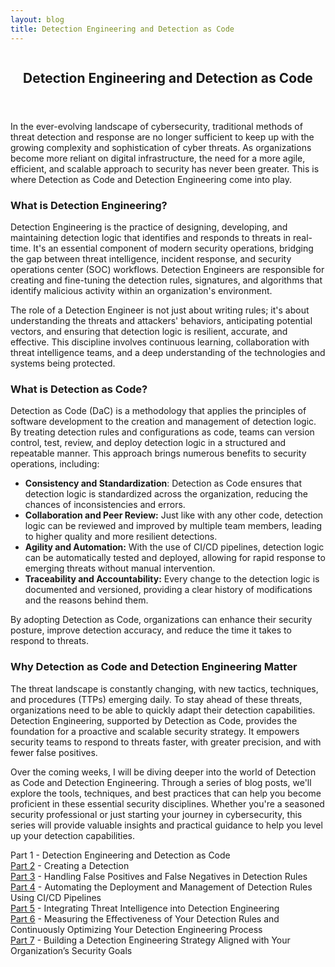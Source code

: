 ```yaml
---
layout: blog
title: Detection Engineering and Detection as Code
---
```



<div id="main" class="s-content__main large-8 column">
<article class="entry">

<header class="entry__header">

<h2 class="entry__title h1">
    Detection Engineering and Detection as Code
</h2>        
</header>

<div class="entry__content">

<p>In the ever-evolving landscape of cybersecurity, traditional methods of threat detection and response are no longer sufficient to keep up with the growing complexity and sophistication of cyber threats. As organizations become more reliant on digital infrastructure, the need for a more agile, efficient, and scalable approach to security has never been greater. This is where Detection as Code and Detection Engineering come into play.</p>

<h3>What is Detection Engineering?</h3>
<p>Detection Engineering is the practice of designing, developing, and maintaining detection logic that identifies and responds to threats in real-time. It's an essential component of modern security operations, bridging the gap between threat intelligence, incident response, and security operations center (SOC) workflows. Detection Engineers are responsible for creating and fine-tuning the detection rules, signatures, and algorithms that identify malicious activity within an organization's environment.</p>

<p>The role of a Detection Engineer is not just about writing rules; it's about understanding the threats and attackers' behaviors, anticipating potential vectors, and ensuring that detection logic is resilient, accurate, and effective. This discipline involves continuous learning, collaboration with threat intelligence teams, and a deep understanding of the technologies and systems being protected.</p>

<h3>What is Detection as Code?</h3>
<p>Detection as Code (DaC) is a methodology that applies the principles of software development to the creation and management of detection logic. By treating detection rules and configurations as code, teams can version control, test, review, and deploy detection logic in a structured and repeatable manner. This approach brings numerous benefits to security operations, including:
    <ul>
        <li><strong>Consistency and Standardization</strong>: Detection as Code ensures that detection logic is standardized across the organization, reducing the chances of inconsistencies and errors.</li>
        <li><strong>Collaboration and Peer Review:</strong> Just like with any other code, detection logic can be reviewed and improved by multiple team members, leading to higher quality and more resilient detections.</li>
        <li><strong>Agility and Automation:</strong> With the use of CI/CD pipelines, detection logic can be automatically tested and deployed, allowing for rapid response to emerging threats without manual intervention.</li>
        <li><strong>Traceability and Accountability:</strong> Every change to the detection logic is documented and versioned, providing a clear history of modifications and the reasons behind them.</li>
    </ul>
</p>
<p>By adopting Detection as Code, organizations can enhance their security posture, improve detection accuracy, and reduce the time it takes to respond to threats.</p>

<h3>Why Detection as Code and Detection Engineering Matter</h3>
<p>The threat landscape is constantly changing, with new tactics, techniques, and procedures (TTPs) emerging daily. To stay ahead of these threats, organizations need to be able to quickly adapt their detection capabilities. Detection Engineering, supported by Detection as Code, provides the foundation for a proactive and scalable security strategy. It empowers security teams to respond to threats faster, with greater precision, and with fewer false positives.</p>

<p>Over the coming weeks, I will be diving deeper into the world of Detection as Code and Detection Engineering. Through a series of blog posts, we'll explore the tools, techniques, and best practices that can help you become proficient in these essential security disciplines. Whether you're a seasoned security professional or just starting your journey in cybersecurity, this series will provide valuable insights and practical guidance to help you level up your detection capabilities.</p>


<p>Part 1 - Detection Engineering and Detection as Code<br>
<a href="../20/Creating-a-Detection.html">Part 2</a> - Creating a Detection<br>
<a href="../22/Detection-False-True-Positives.html">Part 3</a> - Handling False Positives and False Negatives in Detection Rules<br>
<a href="../23/Automating-the-Deployment-and-Management-of-Detection-Rules-Using-CI-CD-Pipelines.html">Part 4</a> - Automating the Deployment and Management of Detection Rules Using CI/CD Pipelines<br>
<a href="../26/Threat_Intelligence-Detection-Engineering.html">Part 5</a> - Integrating Threat Intelligence into Detection Engineering<br>
<a href="../27/Detection_Effectiveness.html">Part 6</a> - Measuring the Effectiveness of Your Detection Rules and Continuously Optimizing Your Detection Engineering Process<br>
<a href="../29/Detection-Strategy.html">Part 7</a> - Building a Detection Engineering Strategy Aligned with Your Organization’s Security Goals</p>

</div>
</article> <!-- end entry -->

</div> <!-- end main -->  